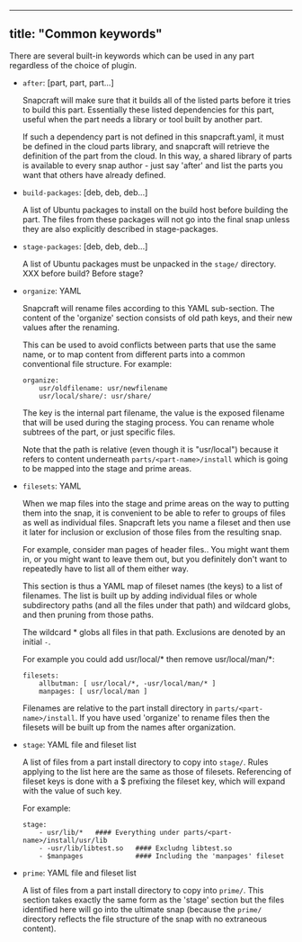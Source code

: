 
---
title: "Common keywords"
---

There are several built-in keywords which can be used in any part regardless
of the choice of plugin.

  - `after`: [part, part, part...]

    Snapcraft will make sure that it builds all of the listed parts before
    it tries to build this part. Essentially these listed dependencies for
    this part, useful when the part needs a library or tool built by another
    part.

    If such a dependency part is not defined in this snapcraft.yaml, it must
    be defined in the cloud parts library, and snapcraft will retrieve the
    definition of the part from the cloud. In this way, a shared library of
    parts is available to every snap author - just say 'after' and list the
    parts you want that others have already defined.

  - `build-packages`: [deb, deb, deb...]

    A list of Ubuntu packages to install on the build host before building
    the part. The files from these packages will not go into the final snap
    unless they are also explicitly described in stage-packages.

  - `stage-packages`: [deb, deb, deb...]

    A list of Ubuntu packages must be unpacked in the `stage/` directory.
    XXX before build? Before stage?

  - `organize`: YAML

    Snapcraft will rename files according to this YAML sub-section. The
    content of the 'organize' section consists of old path keys, and their
    new values after the renaming.

    This can be used to avoid conflicts between parts that use the same
    name, or to map content from different parts into a common conventional
    file structure. For example:

        organize:
            usr/oldfilename: usr/newfilename
            usr/local/share/: usr/share/

    The key is the internal part filename, the value is the exposed filename
    that will be used during the staging process. You can rename whole
    subtrees of the part, or just specific files.

    Note that the path is relative (even though it is "usr/local") because
    it refers to content underneath `parts/<part-name>/install` which is going
    to be mapped into the stage and prime areas.

  - `filesets`: YAML

    When we map files into the stage and prime areas on the way to putting
    them into the snap, it is convenient to be able to refer to groups of
    files as well as individual files.  Snapcraft lets you name a fileset
    and then use it later for inclusion or exclusion of those files from the
    resulting snap.

    For example, consider man pages of header files.. You might want them
    in, or you might want to leave them out, but you definitely don't want
    to repeatedly have to list all of them either way.

    This section is thus a YAML map of fileset names (the keys) to a list of
    filenames. The list is built up by adding individual files or whole
    subdirectory paths (and all the files under that path) and wildcard
    globs, and then pruning from those paths.

    The wildcard * globs all files in that path. Exclusions are denoted by
    an initial `-`.

    For example you could add usr/local/* then remove usr/local/man/*:

        filesets:
            allbutman: [ usr/local/*, -usr/local/man/* ]
            manpages: [ usr/local/man ]

    Filenames are relative to the part install directory in
    `parts/<part-name>/install`. If you have used 'organize' to rename files
    then the filesets will be built up from the names after organization.

  - `stage`: YAML file and fileset list

    A list of files from a part install directory to copy into `stage/`.
    Rules applying to the list here are the same as those of filesets.
    Referencing of fileset keys is done with a $ prefixing the fileset key,
    which will expand with the value of such key.

    For example:

        stage:
            - usr/lib/*   #### Everything under parts/<part-name>/install/usr/lib
            - -usr/lib/libtest.so   #### Excludng libtest.so
            - $manpages             #### Including the 'manpages' fileset

  - `prime`: YAML file and fileset list

    A list of files from a part install directory to copy into `prime/`.
    This section takes exactly the same form as the 'stage' section  but the
    files identified here will go into the ultimate snap (because the
    `prime/` directory reflects the file structure of the snap with no
    extraneous content).
